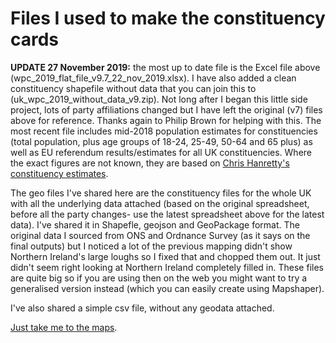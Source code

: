 # Files I used to make the constituency cards

**UPDATE 27 November 2019:** the most up to date file is the Excel file above (wpc_2019_flat_file_v9.7_22_nov_2019.xlsx). I have also added a clean constituency shapefile without data that you can join this to (uk_wpc_2019_without_data_v9.zip). Not long after I began this little side project, lots of party affiliations changed but I have left the original (v7) files above for reference. Thanks again to Philip Brown for helping with this. The most recent file includes mid-2018 population estimates for constituencies (total population, plus age groups of 18-24, 25-49, 50-64 and 65 plus) as well as EU referendum results/estimates for all UK constituencies. Where the exact figures are not known, they are based on [Chris Hanretty's constituency estimates](https://medium.com/@chrishanretty/final-estimates-of-the-leave-vote-or-areal-interpolation-and-the-uks-referendum-on-eu-membership-5490b6cab878).

The geo files I've shared here are the constituency files for the whole UK with all the underlying data attached (based on the original spreadsheet, before all the party changes- use the latest spreadsheet above for the latest data). I've shared it in Shapefle, geojson and GeoPackage format. The original data I sourced from ONS and Ordnance Survey (as it says on the final outputs) but I noticed a lot of the previous mapping didn't show Northern Ireland's large loughs so I fixed that and chopped them out. It just didn't seem right looking at Northern Ireland completely filled in. These files are quite big so if you are using then on the web you might want to try a generalised version instead (which you can easily create using Mapshaper).

I've also shared a simple csv file, without any geodata attached.

[Just take me to the maps](https://drive.google.com/drive/folders/1xPneIJtI4xWQhJ8TrxsCGHjGRcqCybKa?usp=sharing).
